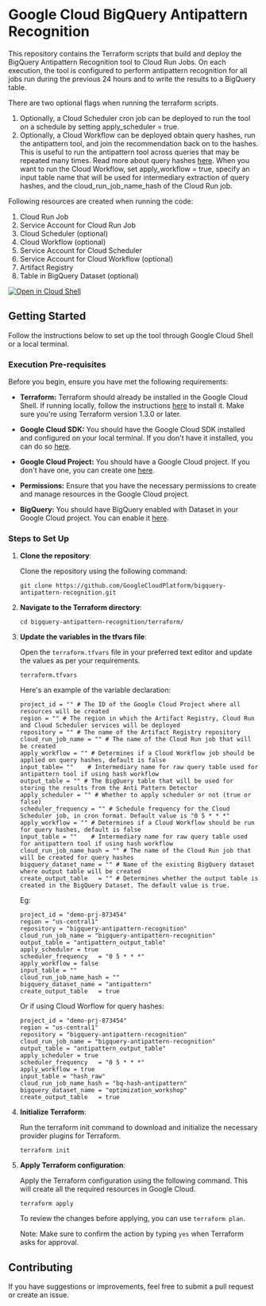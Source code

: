 # Google Cloud BigQuery Antipattern Recognition

This repository contains the Terraform scripts that build and deploy the BigQuery Antipattern Recognition tool to Cloud Run Jobs. On each execution, the tool is configured to perform antipattern recognition for all jobs run during the previous 24 hours and to write the results to a BigQuery table. 


There are two optional flags when running the terraform scripts.

1. Optionally, a Cloud Scheduler cron job can be deployed to run the tool on a schedule by setting apply_scheduler = true.
2. Optionally, a Cloud Workflow can be deployed obtain query hashes, run the antipattern tool, and join the recommendation back on to the hashes. This is useful to run the antipattern tool across queries that may be repeated many times. Read more about query hashes [here](https://github.com/GoogleCloudPlatform/bigquery-utils/tree/master/scripts/optimization#query-analysis). When you want to run the Cloud Workflow, set apply_workflow = true, specify an input table name that will be used for intermediary extraction of query hashes, and the cloud_run_job_name_hash of the Cloud Run job.

Following resources are created when running the code:
1. Cloud Run Job
2. Service Account for Cloud Run Job
3. Cloud Scheduler (optional)
4. Cloud Workflow (optional)
5. Service Account for Cloud Scheduler
6. Service Account for Cloud Workflow (optional)
5. Artifact Registry
6. Table in BigQuery Dataset (optional)

[![Open in Cloud Shell](https://gstatic.com/cloudssh/images/open-btn.svg)](https://shell.cloud.google.com/cloudshell/editor?cloudshell_git_repo=https%3A%2F%2Fgithub.com%2FGoogleCloudPlatform%2Fbigquery-antipattern-recognition&cloudshell_open_in_editor=terraform%2F&cloudshell_tutorial=terraform%2FREADME.md)

## Getting Started

Follow the instructions below to set up the tool through Google Cloud Shell or a local terminal.

### Execution Pre-requisites
Before you begin, ensure you have met the following requirements:

- **Terraform:** Terraform should already be installed in the Google Cloud Shell. If running locally, follow the instructions [here](https://learn.hashicorp.com/tutorials/terraform/install-cli) to install it. Make sure you're using Terraform version 1.3.0 or later.

- **Google Cloud SDK:** You should have the Google Cloud SDK installed and configured on your local terminal. If you don't have it installed, you can do so [here](https://cloud.google.com/sdk/docs/install).

- **Google Cloud Project:** You should have a Google Cloud project. If you don't have one, you can create one [here](https://cloud.google.com/resource-manager/docs/creating-managing-projects).

- **Permissions:** Ensure that you have the necessary permissions to create and manage resources in the Google Cloud project.

- **BigQuery:** You should have BigQuery enabled with Dataset in your Google Cloud project. You can enable it [here](https://console.cloud.google.com/bigquery).


### Steps to Set Up


1. **Clone the repository**:
   
   Clone the repository using the following command:

   ```shell
   git clone https://github.com/GoogleCloudPlatform/bigquery-antipattern-recognition.git
   ```

2. **Navigate to the Terraform directory**:
    
    ```shell
    cd bigquery-antipattern-recognition/terraform/
    ```

3. **Update the variables in the tfvars file**:

    Open the `terraform.tfvars` file in your preferred text editor and update the values as per your requirements.

    ```shell
    terraform.tfvars
    ```
    
    Here's an example of the variable declaration:

    ```shell
    project_id = "" # The ID of the Google Cloud Project where all resources will be created
    region = "" # The region in which the Artifact Registry, Cloud Run and Cloud Scheduler services will be deployed
    repository = "" # The name of the Artifact Registry repository
    cloud_run_job_name = "" # The name of the Cloud Run job that will be created
    apply_workflow = "" # Determines if a Cloud Workflow job should be applied on query hashes, default is false
    input_table= ""    # Intermediary name for raw query table used for antipattern tool if using hash workflow
    output_table = "" # The BigQuery table that will be used for storing the results from the Anti Pattern Detector
    apply_scheduler = "" # Whether to apply scheduler or not (true or false)
    scheduler_frequency = "" # Schedule frequency for the Cloud Scheduler job, in cron format. Default value is "0 5 * * *"
    apply_workflow = "" # Determines if a Cloud Workflow should be run for query hashes, default is false
    input_table = ""    # Intermediary name for raw query table used for antipattern tool if using hash workflow
    cloud_run_job_name_hash = "" # The name of the Cloud Run job that will be created for query hashes
    bigquery_dataset_name = "" # Name of the existing BigQuery dataset where output table will be created
    create_output_table   = "" # Determines whether the output table is created in the BigQuery Dataset. The default value is true.
    ```

    Eg:
    ```shell
    project_id = "demo-prj-873454"
    region = "us-central1"
    repository = "bigquery-antipattern-recognition"
    cloud_run_job_name = "bigquery-antipattern-recognition"
    output_table = "antipattern_output_table"
    apply_scheduler = true
    scheduler_frequency   = "0 5 * * *"
    apply_workflow = false 
    input_table = ""    
    cloud_run_job_name_hash = "" 
    bigquery_dataset_name = "antipattern"
    create_output_table   = true
    ```

    Or if using Cloud Worflow for query hashes:
    ```shell
    project_id = "demo-prj-873454"
    region = "us-central1"
    repository = "bigquery-antipattern-recognition"
    cloud_run_job_name = "bigquery-antipattern-recognition"
    output_table = "antipattern_output_table"
    apply_scheduler = true
    scheduler_frequency   = "0 5 * * *"
    apply_workflow = true 
    input_table = "hash_raw"    
    cloud_run_job_name_hash = "bq-hash-antipattern" 
    bigquery_dataset_name = "optimization_workshop"
    create_output_table   = true
    ```

4. **Initialize Terraform**:

    Run the terraform init command to download and initialize the necessary provider plugins for Terraform.

    ```shell
    terraform init
    ```

5. **Apply Terraform configuration**:

    Apply the Terraform configuration using the following command. This will create all the required resources in Google Cloud.

    ```shell
    terraform apply
    ```


    To review the changes before applying, you can use `terraform plan`.

    Note: Make sure to confirm the action by typing `yes` when Terraform asks for approval.

## Contributing
If you have suggestions or improvements, feel free to submit a pull request or create an issue.
